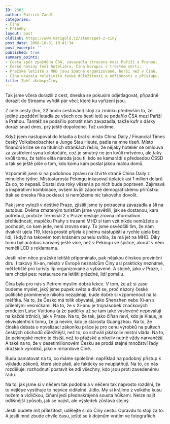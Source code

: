 ```yaml
---
ID: 2303
author: Patrick Zandl
categories:
- Čína
- Příběhy
layout: post
oldlink: https://www.marigold.cz/item/zpet-z-ciny
post_date: 2008-10-31 10:41:34
post_excerpt: ''
published: true
summary_points:
- Cesta zpět zpožděna ČSA, zavazadla ztracena mezi Paříží a Prahou.
- České noviny řeší hoteliéra, Čína korupci s trestem smrti.
- Pražské letiště a MHD jsou špatně organizované, horší než v Číně.
- Čína ukázala relativitu české důležitosti a odlišnosti v přístupu.
title: Zpět z&nbsp;Číny
---
```


Tak jsme včera dorazili z cest, dneska se pokusím odjetlagovat, případně dorazit do Streamu vyřídit pár věcí, které ku vyřízení jsou. 

Z celé cesty (hm, 22 hodin cestování) stojí za zmínku především to, že jediné zpoždění letadla ze všech cca šesti letů se podařilo ČSA mezi Paříží a Prahou. Tamtéž se podařilo potratit nám zavazadla, takže kufr s dárky dorazí snad dnes, prý ještě dopoledne. Tož uvidíme. 

Když jsem nastupoval do letadla a bral si místo China Daily / Financial Times český Volksbeobachter a Junge Stau Heute, padla na mne tíseň. Místo finanční krize se na titulních stránkách řešilo, že nějaký hoteliér se omlouvá za zastřelení syna kolotočáře, což je smutný ne jen kvůli mrtvému, ale taky kvůli tomu, že tahle elita národa jsou ti, kdo se kamarádí s předsedou ČSSD a tak se ještě píše o tom, kdo komu kam poslal jakou malou domů. 

Vzpomněl jsem si na podobnou zprávu na čtvrté straně China Daily z minulého týdne. Místostarosta Pekingu inkasoval úplatek asi 1 milion dolarů. Za co, to nepsali. Dostal dva roky vězení a po nich bude popraven. Zajímavá a inspirativní kombinace, ovšem kvůli záporné demografickému přírůstku (tak se dneska říká poklesu) si nemůžeme nic takového dovolit. 

Pak jsme vylezli v deštivé Praze, zjistili jsme ty potracená zavazadla a šli na autobus. Dvěma zmateným turistům jsme vysvětlili, jak se dostanou, kam potřebují, protože Terminál 2 v Praze nesluje zrovna informativní přehledností, mapičku Prahy s trasami MHD si tam vzít nikde nemůžete a pochopit, co kam jede, není zrovna easy. To jsme osvědčili tím, že nám dvakrát ujela 119, která prostě přijela k jinému nástupišti a rychle ujela bez lidí, i když na takovém tom krásném panelu svítila, že má jet na MHD. Díky tomu byl autobus narvaný ještě více, než v Pekingu ve špičce, akorát v něm neměli LCD s reklamama. 

Jestli nám něco pražské letiště připomínalo, pak nějakou čínskou provinční díru. I takový Xi-an, město v Evropě neznalcům Číny asi prakticky neznámé, měl letiště pro turisty líp organizované a vybavené. A stejně, jako v Praze, i tam chcípl pes: restaurace na letišti prázdné, lidí pomálu. 

Čína byla pro nás s Petrem myslím dobrá lekce. V tom, že až si zase budeme myslet, jaký jsme pupek světa a divit se, proč názory české politické prominence nikoho nezajímají, bude dobré si vzpomenout na ta měřítka. Na to, že Česko má tolik obyvatel, jako Shenzhen nebo Xi-an s přilehlými vesničkami. Na to, že v Xi-anu je trojnásobek značkových prodejen Luise Vuittona (a že padělky už se tam také vysloveně nepovalují na každé tržnici), jak v Praze. Na to, že tak, jako číňan neví, kdo je Klaus, je ekvivalentní k tomu, že já nevím, kdo je starosta Guangzhou. Na to, že čínská debata o novelizaci zákoníku práce je pro cenu výrobků na pultech českých obchodů důležitější, než to, co schválí jakákoliv místní vláda. Na to, že pekingské metro je čistší, než to přažské a nikoliv nutně vždy narvanější. A také na to, že v desetimilionovém Česku se prodá stejné množství řady dražších výrobků, jako v miliardové Číně.  

Budu pamatovat na to, co máme společné: například na podobný přístup k výkladu zákonů, které sice platí, ale fakticky se neuplatňují. Na to, co nás rozděluje: rozhodnutí postavit ke zdi všechny, kdo jsou proti zavedenému řádu. 

Na to, jak jsme si v něčem tak podobní a v něčem tak naprosto rozdílní, že to nejlépe vystihuje to nejvíce viditelné. Jídlo. My si krájíme z velkého kusu nožem a vidličkou, číňani jedí přednakrájená sousta hůlkami. Nelze najít odlišnější způsob, jak se najíst, ale výsledek zůstává stejný. 

Jestli budete mít příležitost, udělejte si do Číny cestu. Opravdu to stojí za to. A jestli mně zbude chvíle času, ještě se k dojmům vrátím ve fotografiích.